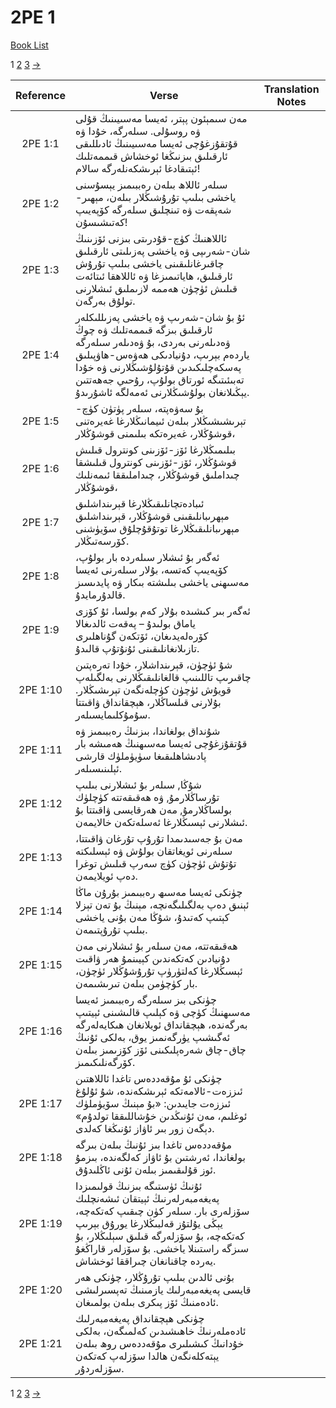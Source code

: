 # 2PE 1
[Book List](../README.md)

1 [2](./chapter_2.md) [3](./chapter_3.md) [->](./chapter_2.md)

| Reference | Verse | Translation Notes |
|:---------:|-------|-------------------|
|2PE 1:1|مەن سىمېئون پېتر، ئەيسا مەسىيىنىڭ قۇلى ۋە روسۇلى. سىلەرگە، خۇدا ۋە قۇتقۇزغۇچى ئەيسا مەسىيىنىڭ ئادىللىقى ئارقىلىق بىزنىڭغا ئوخشاش قىممەتلىك ئېتىقادغا ئېرىشكەنلەرگە سالام!||
|2PE 1:2|سىلەر ئاللاھ بىلەن رەببىمىز يېسۇسنى ياخشى بىلىپ تۇرۇشىڭلار بىلەن، مېھىر-شەپقەت ۋە تىنچلىق سىلەرگە كۆپەيىپ كەتىشىسۇن!||
|2PE 1:3|ئاللاھنىڭ كۈچ-قۇدرىتى بىزنى ئۆزىنىڭ شان-شەرىپى ۋە ياخشى پەزىلىتى ئارقىلىق چاقىرغانلىقىنى ياخشى بىلىپ تۇرۇش ئارقىلىق، ھاياتىمىزغا ۋە ئاللاھقا ئىتائەت قىلىش ئۈچۈن ھەممە لازىملىق ئىشلارنى تولۇق بەرگەن.||
|2PE 1:4|ئۇ بۇ شان-شەرىپ ۋە ياخشى پەزىللىكلەر ئارقىلىق بىزگە قىممەتلىك ۋە چوڭ ۋەدىلەرنى بەردى، بۇ ۋەدىلەر سىلەرگە ياردەم بېرىپ، دۇنيادىكى ھەۋەس-ھاۋپىلىق پەسكەچلىكىدىن قۇتۇلۇشىڭلارنى ۋە خۇدا تەبىئىتىگە ئورتاق بولۇپ، رۇحىي جەھەتتىن يېڭىلانغان بولۇشىڭلارنى ئەمەلگە ئاشۇرىدۇ.||
|2PE 1:5|بۇ سەۋەپتە، سىلەر پۈتۈن كۈچ-تېرىشىشىڭلار بىلەن ئىيمانىڭلارغا غەيرەتنى قوشۇڭلار، غەيرەتكە بىلىمنى قوشۇڭلار،||
|2PE 1:6|بىلىمىڭلارغا ئۆز-ئۆزىنى كونترول قىلىش قوشۇڭلار، ئۆز-ئۆزىنى كونترول قىلىشقا چىداملىق قوشۇڭلار، چىداملىققا ئىمەنلىك قوشۇڭلار،||
|2PE 1:7|ئىبادەتچانلىقىڭلارغا قېرىنداشلىق مېھرىبانلىقىنى قوشۇڭلار، قېرىنداشلىق مېھرىبانلىقىڭلارغا توتۇقۇچلۇق سۆيۈشنى كۆرسەتىڭلار.||
|2PE 1:8|ئەگەر بۇ ئىشلار سىلەردە بار بولۇپ، كۆپەيىپ كەتسە، بۇلار سىلەرنى ئەيسا مەسىھنى ياخشى بىلىشتە بىكار ۋە پايدىسىز قالدۇرمايدۇ.||
|2PE 1:9|ئەگەر بىر كىشىدە بۇلار كەم بولسا، ئۇ كۆزى ياماق بولىدۇ – پەقەت ئالدىغالا كۆرەلەيدىغان، ئۆتكەن گۇناھلىرى تازىلانغانلىقىنى ئۇنۇتۇپ قالىدۇ.||
|2PE 1:10|شۇ ئۈچۈن، قېرىنداشلار، خۇدا تەرەپتىن چاقىرىپ تاللىنىپ قالغانلىقىڭلارنى بەلگىلەپ قويۇش ئۈچۈن كۈچلەنگەن تېرىشىڭلار. بۇلارنى قىلساڭلار، ھېچقانداق ۋاقىتتا سۇمۇكلىمايسىلەر.||
|2PE 1:11|شۇنداق بولغاندا، بىزنىڭ رەببىمىز ۋە قۇتقۇزغۇچى ئەيسا مەسىھنىڭ ھەمىشە بار پادىشاھلىقىغا سۈيۈملۈك قارشى ئېلىنىسىلەر.||
|2PE 1:12|شۇڭا, سىلەر بۇ ئىشلارنى بىلىپ تۇرساڭلارمۇ, ۋە ھەقىقەتتە كۈچلۈك بولساڭلارمۇ, مەن ھەرقايسى ۋاقىتتا بۇ ئىشلارنى ئېسىڭلارغا ئەسلەتكەن خالايمەن.||
|2PE 1:13|مەن بۇ جەسىدىمدا تۇرۇپ تۇرغان ۋاقىتتا، سىلەرنى ئويغاتقان بولۇش ۋە ئېسلىكتە تۇتۇش ئۈچۈن كۈچ سەرپ قىلىش توغرا دەپ ئويلايمەن.||
|2PE 1:14|چۈنكى ئەيسا مەسىھ رەببىمىز بۇرۇن ماڭا ئېنىق دەپ بەلگىلىگەنچە، مېنىڭ بۇ تەن تېزلا كېتىپ كەتىدۇ، شۇڭا مەن بۇنى ياخشى بىلىپ تۇرۇپتىمەن.||
|2PE 1:15|ھەقىقەتتە، مەن سىلەر بۇ ئىشلارنى مەن دۇنيادىن كەتكەندىن كېيىنمۇ ھەر ۋاقىت ئېسىڭلارغا كەلتۈرۈپ تۇرۇشۇڭلار ئۈچۈن، بار كۈچۈمن بىلەن تىرىشىمەن.||
|2PE 1:16|چۈنكى بىز سىلەرگە رەببىمىز ئەيسا مەسىھنىڭ كۈچى ۋە كېلىپ قالىشىنى ئېيتىپ بەرگەندە، ھېچقانداق ئويلانغان ھىكايەلەرگە ئەگىشىپ يۈرگەنمىز يوق، بەلكى ئۇنىڭ چاق-چاق شەرەپلىكىنى ئۆز كۆزىمىز بىلەن كۆرگەنلىكىمىز.||
|2PE 1:17|چۈنكى ئۇ مۇقەددەس تاغدا ئاللاھتىن ئىززەت-ئالامەتكە ئېرىشكەندە، شۇ ئۇلۇغ ئىززەت جايىدىن: «بۇ مېنىڭ سۆيۈملۈك ئوغلىم، مەن ئۇنىڭدىن خۇشاللىققا تولدۇم» دېگەن زور بىر ئاۋاز ئۇنىڭغا كەلدى.||
|2PE 1:18|مۇقەددەس تاغدا بىز ئۇنىڭ بىلەن بىرگە بولغاندا، ئەرشتىن بۇ ئاۋاز كەلگەندە، بىزمۇ ئوز قۇلىقىمىز بىلەن ئۇنى ئاڭلىدۇق.||
|2PE 1:19|ئۇنىڭ ئۈستىگە بىزنىڭ قولىمىزدا پەيغەمبەرلەرنىڭ ئېيتقان ئىشەنچلىك سۆزلەرى بار. سىلەر كۈن چىقىپ كەتكەچە، يېڭى يۇلتۇز قەلبىڭلارغا يورۇق بېرىپ كەتكەچە، بۇ سۆزلەرگە قىلىق سېلىڭلار، بۇ سىزگە راستىنلا ياخشى. بۇ سۆزلەر قاراڭغۇ يەردە چاقنانغان چىراققا ئوخشاش.||
|2PE 1:20|بۇنى ئالدىن بىلىپ تۇرۇڭلار، چۈنكى ھەر قايسى پەيغەمبەرلىك يازمىنىڭ تەپسىرلىشى ئادەمنىڭ ئۆز پىكرى بىلەن بولمىغان.||
|2PE 1:21|چۈنكى ھېچقانداق پەيغەمبەرلىك ئادەملەرنىڭ خاھىشىدىن كەلمىگەن، بەلكى خۇدانىڭ كىشىلىرى مۇقەددەس روھ بىلەن يېتەكلەنگەن ھالدا سۆزلەپ كەتكەن سۆزلەردۇر.||


1 [2](./chapter_2.md) [3](./chapter_3.md) [->](./chapter_2.md)